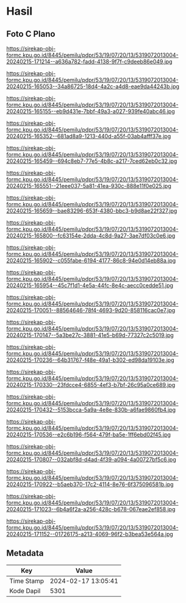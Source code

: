 # Hasil

## Foto C Plano

https://sirekap-obj-formc.kpu.go.id/8445/pemilu/pdpr/53/19/07/20/13/5319072013004-20240215-171214--a636a782-fadd-4138-9f7f-c9deeb86e049.jpg

https://sirekap-obj-formc.kpu.go.id/8445/pemilu/pdpr/53/19/07/20/13/5319072013004-20240215-165053--34a86725-18d4-4a2c-a4d8-eae9da44243b.jpg

https://sirekap-obj-formc.kpu.go.id/8445/pemilu/pdpr/53/19/07/20/13/5319072013004-20240215-165155--eb9d431e-7bbf-49a3-a027-939fe40abc46.jpg

https://sirekap-obj-formc.kpu.go.id/8445/pemilu/pdpr/53/19/07/20/13/5319072013004-20240215-165352--681ad8a9-1213-440d-a55f-03ab4afff37e.jpg

https://sirekap-obj-formc.kpu.go.id/8445/pemilu/pdpr/53/19/07/20/13/5319072013004-20240215-165459--694c8eb7-77e5-4b8c-a217-7ced62eb0c32.jpg

https://sirekap-obj-formc.kpu.go.id/8445/pemilu/pdpr/53/19/07/20/13/5319072013004-20240215-165551--21eee037-5a81-41ea-930c-888e11f0e025.jpg

https://sirekap-obj-formc.kpu.go.id/8445/pemilu/pdpr/53/19/07/20/13/5319072013004-20240215-165659--bae83296-653f-4380-bbc3-b9d8ae22f327.jpg

https://sirekap-obj-formc.kpu.go.id/8445/pemilu/pdpr/53/19/07/20/13/5319072013004-20240215-165800--fc63154e-2dda-4c8d-9a27-3ae7df03c0e6.jpg

https://sirekap-obj-formc.kpu.go.id/8445/pemilu/pdpr/53/19/07/20/13/5319072013004-20240215-165902--c055fabe-6194-4177-86c8-94e0d14eb88a.jpg

https://sirekap-obj-formc.kpu.go.id/8445/pemilu/pdpr/53/19/07/20/13/5319072013004-20240215-165954--45c7f1d1-4e5a-44fc-8e4c-aecc0cedde51.jpg

https://sirekap-obj-formc.kpu.go.id/8445/pemilu/pdpr/53/19/07/20/13/5319072013004-20240215-170051--88564646-78f4-4693-9d20-858116cac0e7.jpg

https://sirekap-obj-formc.kpu.go.id/8445/pemilu/pdpr/53/19/07/20/13/5319072013004-20240215-170147--5a3be27c-3881-41e5-b69d-77327c2c5019.jpg

https://sirekap-obj-formc.kpu.go.id/8445/pemilu/pdpr/53/19/07/20/13/5319072013004-20240215-170236--64b31767-f48e-49a1-b302-ed98da19103e.jpg

https://sirekap-obj-formc.kpu.go.id/8445/pemilu/pdpr/53/19/07/20/13/5319072013004-20240215-170330--23fdcce4-6855-4ef3-b7bf-26c95a0ce689.jpg

https://sirekap-obj-formc.kpu.go.id/8445/pemilu/pdpr/53/19/07/20/13/5319072013004-20240215-170432--5153bcca-5a9a-4e8e-830b-a6fae9860fb4.jpg

https://sirekap-obj-formc.kpu.go.id/8445/pemilu/pdpr/53/19/07/20/13/5319072013004-20240215-170536--e2c6b196-f564-479f-ba5e-1ff6ebd02f45.jpg

https://sirekap-obj-formc.kpu.go.id/8445/pemilu/pdpr/53/19/07/20/13/5319072013004-20240215-170807--032abf8d-d4ad-4f39-a094-4a00727bf5c6.jpg

https://sirekap-obj-formc.kpu.go.id/8445/pemilu/pdpr/53/19/07/20/13/5319072013004-20240215-170922--b5aeb370-17c2-4114-8e76-6f375096581b.jpg

https://sirekap-obj-formc.kpu.go.id/8445/pemilu/pdpr/53/19/07/20/13/5319072013004-20240215-171023--6b4a6f2a-a256-428c-b678-067eae2ef858.jpg

https://sirekap-obj-formc.kpu.go.id/8445/pemilu/pdpr/53/19/07/20/13/5319072013004-20240215-171152--01726175-a213-4069-96f2-b3bea53e564a.jpg


## Metadata

| Key        | Value               |
| ---------- | ------------------- |
| Time Stamp | 2024-02-17 13:05:41 |
| Kode Dapil | 5301                |




